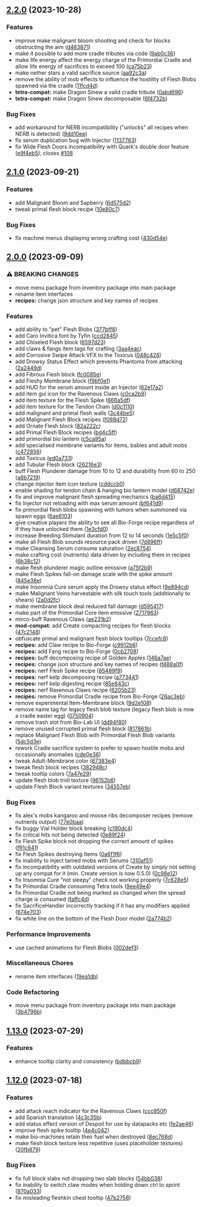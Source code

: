 ## [2.2.0](https://github.com/Elenterius/Biomancy/compare/1.19.2-v2.2.1.0...1.19.2-v2.2.2.0) (2023-10-28)


### Features

* improve make malignant bloom shooting and check for blocks obstructing the aim ([d483871](https://github.com/Elenterius/Biomancy/commit/d483871160088e36c43cd0f0eca2d551e19421ef))
* make it possible to add more cradle tributes via code ([9ab0c36](https://github.com/Elenterius/Biomancy/commit/9ab0c3692757e1261d695774123166bd697f37d0))
* make life energy affect the energy charge of the Primordial Cradle and allow life energy of sacrifices to exceed 100 ([ca75b23](https://github.com/Elenterius/Biomancy/commit/ca75b235e05beaa495a9c14280b671481fba0be9))
* make nether stars a valid sacrifice source ([aa92c3a](https://github.com/Elenterius/Biomancy/commit/aa92c3a3122af34f4c53e35a4bb440935d25004c))
* remove the ability of mob effects to influence the hostility of Flesh Blobs spawned via the cradle ([11fcd4d](https://github.com/Elenterius/Biomancy/commit/11fcd4d33821cd487fcb4c16d760a4c501e8b40e))
* **tetra-compat:** make Dragon Sinew a valid cradle tribute ([0abd696](https://github.com/Elenterius/Biomancy/commit/0abd69612ff29c58b63b843d8698becabcf8a267))
* **tetra-compat:** make Dragon Sinew decomposable ([6f4732b](https://github.com/Elenterius/Biomancy/commit/6f4732b8fe718c0092879047f56f26be95506c66))


### Bug Fixes

* add workaround for NERB incompatibility ("unlocks" all recipes when NERB is detected) ([9dd10ee](https://github.com/Elenterius/Biomancy/commit/9dd10eeeaae04d21804b7d1e325d44836e48df70))
* fix serum duplication bug with Injector ([1137763](https://github.com/Elenterius/Biomancy/commit/1137763a4b051e5d6eb8c18f00d38a127f755e63))
* fix Wide Flesh Doors incompatibility with Quark's double door feature ([e9f4eb5](https://github.com/Elenterius/Biomancy/commit/e9f4eb57041e564c486677462d68c85e68cb5217)), closes [#108](https://github.com/Elenterius/Biomancy/issues/108)

## [2.1.0](https://github.com/Elenterius/Biomancy/compare/1.19.2-v2.2.0.0...1.19.2-v2.2.1.0) (2023-09-21)


### Features

* add Malignant Bloom and Sapberry ([6d575d2](https://github.com/Elenterius/Biomancy/commit/6d575d2200399b14d28af7793892d92fb54d447a))
* tweak primal flesh block recipe ([10e80c7](https://github.com/Elenterius/Biomancy/commit/10e80c7236554a422945815f3b4aba76a931653f))


### Bug Fixes

* fix machine menus displaying wrong crafting cost ([430d54e](https://github.com/Elenterius/Biomancy/commit/430d54e21f0851b51b68d56df330afb01ca7a8c5))

## [2.0.0](https://github.com/Elenterius/Biomancy/compare/1.19.2-v2.1.13.0...1.19.2-v2.2.0.0) (2023-09-09)


### ⚠ BREAKING CHANGES

* move menu package from inventory package into main package
* rename item interfaces
* **recipes:** change json structure and key names of recipes

### Features

* add ability to "pet" Flesh Blobs ([377bff8](https://github.com/Elenterius/Biomancy/commit/377bff842406bc25c378ac202d82eb15e7050719))
* add Caro Invitica font by Tyfin ([ccd2845](https://github.com/Elenterius/Biomancy/commit/ccd2845f53b65151e0ec17911013afce7568aef0))
* add Chiseled Flesh block ([6597d23](https://github.com/Elenterius/Biomancy/commit/6597d234f1049dbb4f5940aa870fe02c61bc6f58))
* add claws & fangs item tags for crafting ([3aa4eac](https://github.com/Elenterius/Biomancy/commit/3aa4eac074c19fb2482f9192be11f667f177de73))
* add Corrosive Swipe Attack VFX to the Toxicus ([048c428](https://github.com/Elenterius/Biomancy/commit/048c4289ef5e874468598fa0a21a1be06bf1bfbe))
* add Drowsy Status Effect which prevents Phantoms from attacking ([2a2449d](https://github.com/Elenterius/Biomancy/commit/2a2449d4c4507bd1bf232be5b2ab5064fc3091ea))
* add Fibrous Flesh block ([fc0085e](https://github.com/Elenterius/Biomancy/commit/fc0085ea27157f6bdc6bdf2df535fddeb3815732))
* add Fleshy Membrane block ([f9bf0ef](https://github.com/Elenterius/Biomancy/commit/f9bf0ef413ee86707eaf7c0ae12494dca53478c6))
* add HUD for the serum amount inside an Injector ([62e17a2](https://github.com/Elenterius/Biomancy/commit/62e17a264ecc57e3ed12132678e39e15816784ca))
* add item gui icon for the Ravenous Claws ([c0ca2b9](https://github.com/Elenterius/Biomancy/commit/c0ca2b9342d0d3e9817401fe4088d0cd52a0f7ad))
* add item texture for the Flesh Spike ([666a5df](https://github.com/Elenterius/Biomancy/commit/666a5df3a6e5e46295eeecf093b024847cde23cb))
* add item texture for the Tendon Chain ([d0c1110](https://github.com/Elenterius/Biomancy/commit/d0c1110285dcf0e403598f5d2294a039a706ff5b))
* add malignant and primal flesh walls ([3c44be5](https://github.com/Elenterius/Biomancy/commit/3c44be5384846e25646ad173533c22941927557d))
* add Malignant Flesh Block recipes ([f088d72](https://github.com/Elenterius/Biomancy/commit/f088d72928d84529aecee9ded5f80424950ee5c7))
* add Ornate Flesh block ([82a222c](https://github.com/Elenterius/Biomancy/commit/82a222c43c6fdadfe7215796bbb40d63494543f7))
* add Primal Flesh Block recipes ([bd4c5ff](https://github.com/Elenterius/Biomancy/commit/bd4c5ff44d4f6f45cbfc3227a5e37c9ae4e0ec86))
* add primordial bio lantern ([c5ca95a](https://github.com/Elenterius/Biomancy/commit/c5ca95a5b3c5792eb6285a713332e74f28bcec48))
* add specialised membrane variants for items, babies and adult mobs ([c472856](https://github.com/Elenterius/Biomancy/commit/c472856fb97a4f791ace1a6097c063141d3b8fbd))
* add Toxicus ([ed0a733](https://github.com/Elenterius/Biomancy/commit/ed0a7333607301a48ec4e92d447c39c3ce93767b))
* add Tubular Flesh block ([26216e3](https://github.com/Elenterius/Biomancy/commit/26216e3bb7e5190caca141eb831e6a7223f8212d))
* buff Flesh Plunderer damage from 10 to 12 and durability from 60 to 250 ([a8b7219](https://github.com/Elenterius/Biomancy/commit/a8b721969427f17da3422fc75725aff8b1c47142))
* change injector item icon texture ([cddccb0](https://github.com/Elenterius/Biomancy/commit/cddccb0c5a4a9b2cc6b92c6580cb522d41665bc4))
* enable shading for tendon chain & hanging bio lantern model ([d68742e](https://github.com/Elenterius/Biomancy/commit/d68742eaef58710ddd00a5fe191a88e5e9c2f360))
* fix and improve malignant flesh spreading mechanics ([ba6d415](https://github.com/Elenterius/Biomancy/commit/ba6d41594ce6af3b25379d70a0df5256d34a1a53))
* fix Injector not reloading with max serum amount ([bf641d9](https://github.com/Elenterius/Biomancy/commit/bf641d9089d83094ab1c7ba3b46e92095f9c2396))
* fix primordial flesh blobs spawning with tumors when summoned via spawn eggs ([6ae6103](https://github.com/Elenterius/Biomancy/commit/6ae6103bfe6ee50c533618d990fe673a45a49909))
* give creative players the ability to see all Bio-Forge recipe regardless of if they have unlocked them ([1e3cfd0](https://github.com/Elenterius/Biomancy/commit/1e3cfd09baf076569569b961a1874bdd205d5976))
* increase Breeding Stimulant duration from 12 to 14 seconds ([1e5c5f0](https://github.com/Elenterius/Biomancy/commit/1e5c5f0dea6c43c2acb3c25c74907e01a1da5a5a))
* make all Flesh Blob sounds resource pack driven ([7d896ff](https://github.com/Elenterius/Biomancy/commit/7d896ffa9c51fc2ca52dd2d59cccdb38f4ec6710))
* make Cleansing Serum consume saturation ([2ec8754](https://github.com/Elenterius/Biomancy/commit/2ec8754b666439824757cb47b32f863fb215b1ae))
* make crafting cost (nutrients) data driven by including them in recipes ([6b38c12](https://github.com/Elenterius/Biomancy/commit/6b38c1299cb7235ab51b80fa63155167997122db))
* make flesh plunderer magic outline emissive ([a75f2b9](https://github.com/Elenterius/Biomancy/commit/a75f2b911b1e142d0c41f77590834222075c6bfa))
* make Flesh Spikes fall-on damage scale with the spike amount ([845e38e](https://github.com/Elenterius/Biomancy/commit/845e38eefcac1f4adfff61da01a11c3f159ad74a))
* make Insomnia Cure serum apply the Drowsy status effect ([9e894cd](https://github.com/Elenterius/Biomancy/commit/9e894cdd1f815c9535b33f76fe70082538dc8ceb))
* make Malignant Veins harvestable with silk touch tools (additionally to shears) ([2a0d2fc](https://github.com/Elenterius/Biomancy/commit/2a0d2fcc7c69c2922fa5267f7940642e82cf5a98))
* make membrane block deal reduced fall damage ([d595417](https://github.com/Elenterius/Biomancy/commit/d595417fbd678c726a9d5d662926fdb7c2c0bd72))
* make part of the Primordial Core item emissive ([2717963](https://github.com/Elenterius/Biomancy/commit/271796386426284c082c214e8e513c64fb621c3b))
* mirco-buff Ravenous Claws ([ae231b2](https://github.com/Elenterius/Biomancy/commit/ae231b2f3699041b099c1c7ec8834f9a13780542))
* **mod-compat:** add Create compacting recipes for flesh blocks ([47c2148](https://github.com/Elenterius/Biomancy/commit/47c21482dfce02d4d95c63d401d822b8e3494555))
* obfuscate primal and malignant flesh block tooltips ([7ccefc8](https://github.com/Elenterius/Biomancy/commit/7ccefc8f79c31710097fd4535298cb22a6a8e1ca))
* **recipes:** add Claw recipe to Bio-Forge ([c9912b6](https://github.com/Elenterius/Biomancy/commit/c9912b689f37c408e8705e677df011017c00332b))
* **recipes:** add Fang recipe to Bio-Forge ([0cb2708](https://github.com/Elenterius/Biomancy/commit/0cb2708397b889cf99fe4c89058bd3339af06d14))
* **recipes:** buff decomposing recipe of Golden Apples ([146a7ae](https://github.com/Elenterius/Biomancy/commit/146a7ae0af4481b669515cb639de1197072aba01))
* **recipes:** change json structure and key names of recipes ([f488a0f](https://github.com/Elenterius/Biomancy/commit/f488a0f4ba48413e0144922af70df01285d7cb96))
* **recipes:** nerf Flesh Spike recipe ([85489f9](https://github.com/Elenterius/Biomancy/commit/85489f9a5815942a28dae3f24bc91b1e870f49e8))
* **recipes:** nerf kelp decomposing recipe ([a773441](https://github.com/Elenterius/Biomancy/commit/a773441f543baf86bee03986f277a14aa5c53b43))
* **recipes:** nerf kelp digesting recipe ([85e843c](https://github.com/Elenterius/Biomancy/commit/85e843c9e1426390fbc5e3472f15e4c7e4ec9d80))
* **recipes:** nerf Ravenous Claws recipe ([6205b23](https://github.com/Elenterius/Biomancy/commit/6205b2398914f55744125034ebff47f3561978b2))
* **recipes:** remove Primordial Cradle recipe from Bio-Forge ([26ac3eb](https://github.com/Elenterius/Biomancy/commit/26ac3eb47f0d0773f03fbcc7de050ebb861e42af))
* remove experimental Item-Membrane block ([9d2e108](https://github.com/Elenterius/Biomancy/commit/9d2e10826fffe0f67a4752a12b96fffae7a88921))
* remove name tag for legacy flesh blob texture (legacy flesh blob is now a cradle easter egg) ([0750904](https://github.com/Elenterius/Biomancy/commit/075090440e940f883ccf0db5badf82841c9cae98))
* remove trash slot from Bio-Lab UI ([dd94f80](https://github.com/Elenterius/Biomancy/commit/dd94f80d5f0aec87965e8507e9fcfb042ba4e461))
* remove unused corrupted primal flesh block ([817861b](https://github.com/Elenterius/Biomancy/commit/817861b5f049d00918662015b335b31ab40b0597))
* replace Malignant Flesh Blob with Primordial Flesh Blob variants ([5dc5d3e](https://github.com/Elenterius/Biomancy/commit/5dc5d3e1b49de6ff4f36a8f6a6504700b34955e0))
* rework Cradle sacrifice system to prefer to spawn hostile mobs and occasionally anomalies ([cde0e36](https://github.com/Elenterius/Biomancy/commit/cde0e361a0461da44076488db0c7fcdfc585ef99))
* tweak Adult-Membrane color ([67383e4](https://github.com/Elenterius/Biomancy/commit/67383e4e458672a038bd93c31b1ced09055f0587))
* tweak flesh block recipes ([382948c](https://github.com/Elenterius/Biomancy/commit/382948c8d315eabfe4b2530dad1e402a53dc6acb))
* tweak tooltip colors ([7a47e29](https://github.com/Elenterius/Biomancy/commit/7a47e29537647c76f9c811a6747f1939f1ae1ef9))
* update flesh blob troll texture ([96152b6](https://github.com/Elenterius/Biomancy/commit/96152b64b42fc8891d1dd871d9c874c3506b739c))
* update Flesh Block variant textures ([34557eb](https://github.com/Elenterius/Biomancy/commit/34557eb48dc866c77b24d9ae71b6ec71bfaf481a))


### Bug Fixes

* fix alex's mobs kangaroo and moose ribs decomposer recipes (remove nutrients output) ([77e0baa](https://github.com/Elenterius/Biomancy/commit/77e0baa705baffa1c71807c915a4395a2dc5c736))
* fix buggy Vial Holder block breaking ([c190dc4](https://github.com/Elenterius/Biomancy/commit/c190dc49125193468caaa88b58f30778ab6a0ebc))
* fix critical hits not being detected ([0e89f24](https://github.com/Elenterius/Biomancy/commit/0e89f24f182f0771bae1f25ea65b8d6cf8653687))
* fix Flesh Spike block not dropping the correct amount of spikes ([f91c641](https://github.com/Elenterius/Biomancy/commit/f91c641d346f52da6a49d6738c48468b5970571c))
* fix Flesh Spikes destroying Items ([0a6f1f6](https://github.com/Elenterius/Biomancy/commit/0a6f1f661e7fba3f1ea7c22b62c06df4f8786a5c))
* fix inability to inject tamed mobs with Serums ([310af51](https://github.com/Elenterius/Biomancy/commit/310af512857c87dbd64df3626d37a817d6b715cd))
* fix incompatibility with outdated versions of Create by simply not setting up any compat for it (min. Create version is now 0.5.0) ([0c98e12](https://github.com/Elenterius/Biomancy/commit/0c98e123ad91dfc0dfbe295aa8399ffb4590e3ce))
* fix Insomnia Cure "not sleepy" check not working properly ([7c628e5](https://github.com/Elenterius/Biomancy/commit/7c628e565e611eb945eaff129e99d001d407a5d3))
* fix Primordial Cradle consuming Tetra tools ([9ee49e4](https://github.com/Elenterius/Biomancy/commit/9ee49e4853a6bf052e13c33e69040f3acd3356e9))
* fix Primordial Cradle not being marked as changed when the spread charge is consumed ([faffc4d](https://github.com/Elenterius/Biomancy/commit/faffc4d99c67e716964fbd3ee5f01e401dc6eeb5))
* fix SacrificeHandler incorrectly tracking if it has any modifiers applied ([674e703](https://github.com/Elenterius/Biomancy/commit/674e703a77637a965cc0d6043c13a2241efcfa85))
* fix white line on the bottom of the Flesh Door model ([2a774b2](https://github.com/Elenterius/Biomancy/commit/2a774b27089abf21f58955a1789d3f0a142faacc))


### Performance Improvements

* use cached animations for Flesh Blobs ([002def3](https://github.com/Elenterius/Biomancy/commit/002def3110d3913ba117eab56e56ab185d88b476))


### Miscellaneous Chores

* rename item interfaces ([19ea1db](https://github.com/Elenterius/Biomancy/commit/19ea1db2ba4e314e939f3eb5ef5bf62a72a4e699))


### Code Refactoring

* move menu package from inventory package into main package ([3b4796b](https://github.com/Elenterius/Biomancy/commit/3b4796b8d05d515117ce84f4ffccd476894160da))

## [1.13.0](https://github.com/Elenterius/Biomancy/compare/1.19.2-v2.1.12.0...1.19.2-v2.1.13.0) (2023-07-29)


### Features

* enhance tooltip clarity and consistency ([bdbbcb9](https://github.com/Elenterius/Biomancy/commit/bdbbcb96bea8c5b7b8bbb1f2c9772be8ab98ab31))

## [1.12.0](https://github.com/Elenterius/Biomancy/compare/1.19.2-v2.1.11.3...1.19.2-v2.1.12.0) (2023-07-18)


### Features

* add attack reach indicator for the Ravenous Claws ([ccc850f](https://github.com/Elenterius/Biomancy/commit/ccc850fce7a7d08aa86a97676eb2068f9167009b))
* add Spanish translation ([4c3c35b](https://github.com/Elenterius/Biomancy/commit/4c3c35ba18f09cf94b8c3a8581927ed809fada13))
* add status effect version of Despoil for use by datapacks etc ([fe2ae46](https://github.com/Elenterius/Biomancy/commit/fe2ae46e524d0b862f5a7ccae769878436589259))
* improve flesh spike tooltip ([4e4c042](https://github.com/Elenterius/Biomancy/commit/4e4c042654d80f0cc11dab20d3f18fbca87b6082))
* make bio-machines retain their fuel when destroyed ([8ec768d](https://github.com/Elenterius/Biomancy/commit/8ec768dcf6a5e92717a9be2ac2d6336b8098bb2c))
* make flesh block texture less repetitive (uses placeholder textures) ([20fb879](https://github.com/Elenterius/Biomancy/commit/20fb87945492eb2cef904b323487dd281bdb7ddc))


### Bug Fixes

* fix full block slabs not dropping two slab blocks ([54bb038](https://github.com/Elenterius/Biomancy/commit/54bb038109267982d1b5594df40cbfe589f3de19))
* fix inability to switch claw modes when holding down ctrl to sprint ([870a033](https://github.com/Elenterius/Biomancy/commit/870a03359169f68ef0d7cd20963b24182918e61f))
* fix misleading fleshkin chest tooltip ([47b2758](https://github.com/Elenterius/Biomancy/commit/47b2758b5eee547d2bbe7d9eec01402f5ce38cf2))

